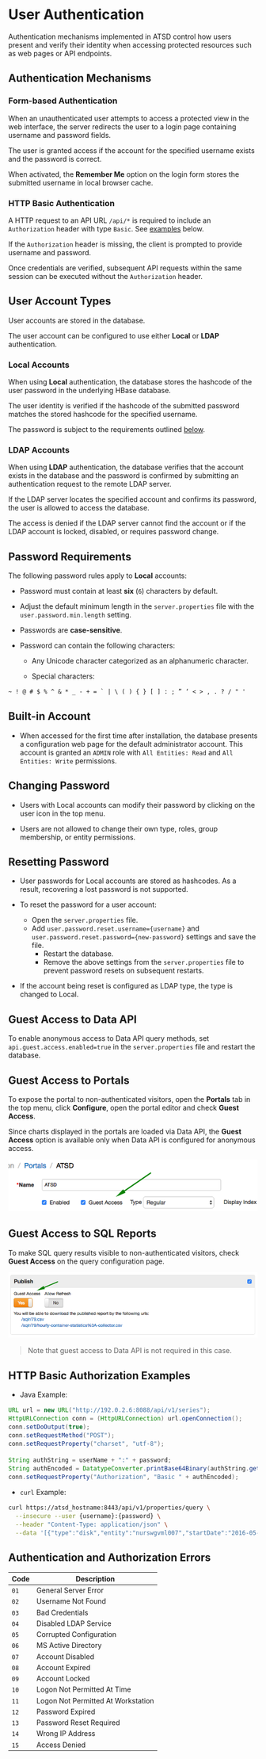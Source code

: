 # User Authentication

Authentication mechanisms implemented in ATSD control how users present and verify their identity when accessing protected resources such as web pages or API endpoints.

## Authentication Mechanisms

### Form-based Authentication

When an unauthenticated user attempts to access a protected view in the web interface, the server redirects the user to a login page containing username and password fields.

The user is granted access if the account for the specified username exists and the password is correct.

When activated, the **Remember Me** option on the login form stores the submitted username in local browser cache.

### HTTP Basic Authentication

A HTTP request to an API URL `/api/*` is required to include an `Authorization` header with type `Basic`. See [examples](#http-basic-authorization-examples) below.

If the `Authorization` header is missing, the client is prompted to provide username and password.

Once credentials are verified, subsequent API requests within the same session can be executed without the `Authorization` header.

## User Account Types

User accounts are stored in the database.

The user account can be configured to use either **Local** or **LDAP** authentication.

### Local Accounts

When using **Local** authentication, the database stores the hashcode of the user password in the underlying HBase database.

The user identity is verified if the hashcode of the submitted password matches the stored hashcode for the specified username.

The password is subject to the requirements outlined [below](#password-requirements).

### LDAP Accounts

When using **LDAP** authentication, the database verifies that the account exists in the database and the password is confirmed by submitting an authentication request to the remote LDAP server.

If the LDAP server locates the specified account and confirms its password, the user is allowed to access the database.

The access is denied if the LDAP server cannot find the account or if the LDAP account is locked, disabled, or requires password change.

## Password Requirements

The following password rules apply to **Local** accounts:

* Password must contain at least **six** (`6`) characters by default.

* Adjust the default minimum length in the `server.properties` file with the `user.password.min.length` setting.

* Passwords are **case-sensitive**.

* Password can contain the following characters:

  * Any Unicode character categorized as an alphanumeric character.

  * Special characters:

```txt
~ ! @ # $ % ^ & * _ - + = ` | \ ( ) { } [ ] : ; ” ‘ < > , . ? / " '
```

## Built-in Account

* When accessed for the first time after installation, the database presents a configuration web page for the default administrator account. This account is granted an `ADMIN` role with `All Entities: Read` and `All Entities: Write` permissions.

## Changing Password

* Users with Local accounts can modify their password by clicking on the user icon in the top menu.

* Users are not allowed to change their own type, roles, group membership, or entity permissions.

## Resetting Password

* User passwords for Local accounts are stored as hashcodes. As a result, recovering a lost password is not supported.

* To reset the password for a user account:
  * Open the `server.properties` file.
  * Add `user.password.reset.username={username}` and `user.password.reset.password={new-password}` settings and save the file.
    * Restart the database.
    * Remove the above settings from the `server.properties` file to prevent password resets on subsequent restarts.

* If the account being reset is configured as LDAP type, the type is changed to Local.

## Guest Access to Data API

To enable anonymous access to Data API query methods, set `api.guest.access.enabled=true` in the `server.properties` file and restart the database.

## Guest Access to Portals

To expose the portal to non-authenticated visitors, open the **Portals** tab in the top menu, click **Configure**, open the portal editor and check **Guest Access**.

Since charts displayed in the portals are loaded via Data API, the **Guest Access** option is available only when Data API is configured for anonymous access.

![portal guest](./images/portal-guest.png)

## Guest Access to SQL Reports

To make SQL query results visible to non-authenticated visitors, check **Guest Access** on the query configuration page.

![SQL guest](./images/sql-guest-access.png)

> Note that guest access to Data API is not required in this case.

## HTTP Basic Authorization Examples

* Java Example:

```java
URL url = new URL("http://192.0.2.6:8088/api/v1/series");
HttpURLConnection conn = (HttpURLConnection) url.openConnection();
conn.setDoOutput(true);
conn.setRequestMethod("POST");
conn.setRequestProperty("charset", "utf-8");

String authString = userName + ":" + password;
String authEncoded = DatatypeConverter.printBase64Binary(authString.getBytes());
conn.setRequestProperty("Authorization", "Basic " + authEncoded);
```

* `curl` Example:

```bash
curl https://atsd_hostname:8443/api/v1/properties/query \
  --insecure --user {username}:{password} \
  --header "Content-Type: application/json" \
  --data '[{"type":"disk","entity":"nurswgvml007","startDate":"2016-05-25T04:00:00Z","endDate":"now"}]'
```

## Authentication and Authorization Errors

**Code** | **Description**
---|---
`01` | General Server Error
`02` | Username Not Found
`03` | Bad Credentials
`04` | Disabled LDAP Service
`05` | Corrupted Configuration
`06` | MS Active Directory
`07` | Account Disabled
`08` | Account Expired
`09` | Account Locked
`10` | Logon Not Permitted At Time
`11` | Logon Not Permitted At Workstation
`12` | Password Expired
`13` | Password Reset Required
`14` | Wrong IP Address
`15` | Access Denied
